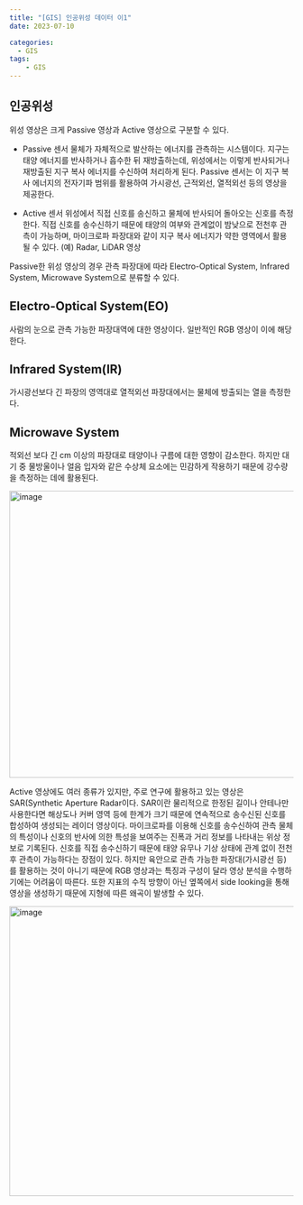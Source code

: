 ```yaml
---
title: "[GIS] 인공위성 데이터 이1"
date: 2023-07-10

categories:
  - GIS
tags:
    - GIS
---
```


## 인공위성

위성 영상은 크게 Passive 영상과 Active 영상으로 구분할 수 있다.

- Passive 센서
  물체가 자체적으로 발산하는 에너지를 관측하는 시스템이다. 지구는 태양 에너지를 반사하거나 흡수한 뒤 재방출하는데, 위성에서는 이렇게 반사되거나 재방출된 지구 복사 에너지를 수신하여 처리하게 된다. Passive 센서는 이 지구 복사 에너지의 전자기파 범위를 활용하여 가시광선, 근적외선, 열적외선 등의 영상을 제공한다.
    
- Active 센서
  위성에서 직접 신호를 송신하고 물체에 반사되어 돌아오는 신호를 측정한다. 직접 신호를 송수신하기 때문에 태양의 여부와 관계없이 밤낮으로 전천후 관측이 가능하며, 마이크로파 파장대와 같이 지구 복사 에너지가 약한 영역에서 활용될 수 있다. (예) Radar, LiDAR 영상

Passive한 위성 영상의 경우 관측 파장대에 따라 Electro-Optical System, Infrared System, Microwave System으로 분류할 수 있다.

## Electro-Optical System(EO)

사람의 눈으로 관측 가능한 파장대역에 대한 영상이다. 일반적인 RGB 영상이 이에 해당한다.

## Infrared System(IR)

가시광선보다 긴 파장의 영역대로 열적외선 파장대에서는 물체에 방출되는 열을 측정한다. 

## Microwave System

적외선 보다 긴 cm 이상의 파장대로 태양이나 구름에 대한 영향이 감소한다. 하지만 대기 중 물방울이나 얼음 입자와 같은 수상체 요소에는 민감하게 작용하기 때문에 강수량을 측정하는 데에 활용된다.

<img width="509" alt="image" src="https://github.com/soondong2/soondong2.github.io/assets/100760303/7189e5ff-3f81-474a-b7d9-88cc2de3b9af">

Active 영상에도 여러 종류가 있지만, 주로 연구에 활용하고 있는 영상은 SAR(Synthetic Aperture Radar이다. SAR이란 물리적으로 한정된 길이나 안테나만 사용한다면 해상도나 커버 영역 등에 한계가 크기 때문에 연속적으로 송수신된 신호를 합성하여 생성되는 레이더 영상이다. 마이크로파를 이용해 신호를 송수신하여 관측 물체의 특성이나 신호의 반사에 의한 특성을 보여주는 진폭과 거리 정보를 나타내는 위상 정보로 기록된다. 신호를 직접 송수신하기 때문에 태양 유무나 기상 상태에 관계 없이 전천후 관측이 가능하다는 장점이 있다. 하지만 육안으로 관측 가능한 파장대(가시광선 등)를 활용하는 것이 아니기 때문에 RGB 영상과는 특징과 구성이 달라 영상 분석을 수행하기에는 어려움이 따른다. 또한 지표의 수직 방향이 아닌 옆쪽에서 side looking을 통해 영상을 생성하기 때문에 지형에 따른 왜곡이 발생할 수 있다.

<img width="514" alt="image" src="https://github.com/soondong2/soondong2.github.io/assets/100760303/3b0734a9-3529-4102-b3e3-3e44e371cd55">